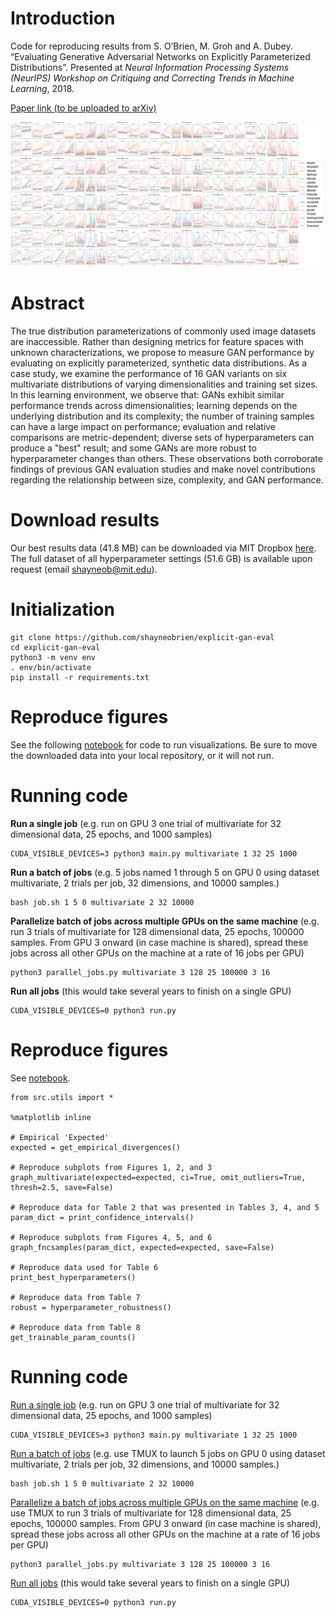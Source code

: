 # Introduction
Code for reproducing results from	S. O’Brien, M. Groh and A. Dubey. “Evaluating Generative Adversarial Networks on Explicitly Parameterized Distributions”. Presented at *Neural Information Processing Systems (NeurIPS) Workshop on Critiquing and Correcting Trends in Machine Learning*, 2018.

[Paper link (to be uploaded to arXiv)](https://github.com/shayneobrien/explicit-gan-eval/blob/master/paper.pdf)

![Selected figures from the paper.](repo-figure.png)

# Abstract
The true distribution parameterizations of commonly used image datasets are inaccessible. Rather than designing metrics for feature spaces with unknown characterizations, we propose to measure GAN performance by evaluating on explicitly parameterized, synthetic data distributions. As a case study, we examine the performance of 16 GAN variants on six multivariate distributions of varying dimensionalities and training set sizes. In this learning environment, we observe that: GANs exhibit similar performance trends across dimensionalities; learning depends on the underlying distribution and its complexity;  the number of training samples can have a large impact on performance; evaluation and relative comparisons are metric-dependent; diverse sets of hyperparameters can produce a "best" result; and some GANs are more robust to hyperparameter changes than others. These observations both corroborate findings of previous GAN evaluation studies and make novel contributions regarding the relationship between size, complexity, and GAN performance.

# Download results
Our best results data (41.8 MB) can be downloaded via MIT Dropbox [here](https://www.dropbox.com/sh/4jd6ixsw64xs2jf/AACnSoKyrmfKlfMe140J-ezpa?dl=0). The full dataset of all hyperparameter settings (51.6 GB) is available upon request (email shayneob@mit.edu).

# Initialization
```
git clone https://github.com/shayneobrien/explicit-gan-eval  
cd explicit-gan-eval
python3 -m venv env  
. env/bin/activate
pip install -r requirements.txt  
```

# Reproduce figures
See the following [notebook](https://github.com/shayneobrien/explicit-gan-eval/blob/master/notebooks/viz-multivariate.ipynb) for code to run visualizations. Be sure to move the downloaded data into your local repository, or it will not run.

# Running code
**Run a single job** (e.g. run on GPU 3 one trial of multivariate for 32 dimensional data, 25 epochs, and 1000 samples)
```
CUDA_VISIBLE_DEVICES=3 python3 main.py multivariate 1 32 25 1000
```

**Run a batch of jobs** (e.g. 5 jobs named 1 through 5 on GPU 0 using dataset multivariate, 2 trials per job, 32 dimensions, and 10000 samples.)
```
bash job.sh 1 5 0 multivariate 2 32 10000
```

**Parallelize batch of jobs across multiple GPUs on the same machine** (e.g. run 3 trials of multivariate for 128 dimensional data, 25 epochs, 100000 samples. From GPU 3 onward (in case machine is shared), spread these jobs across all other GPUs on the machine at a rate of 16 jobs per GPU)
```
python3 parallel_jobs.py multivariate 3 128 25 100000 3 16
```

**Run all jobs** (this would take several years to finish on a single GPU)
```
CUDA_VISIBLE_DEVICES=0 python3 run.py
```

# Reproduce figures
See [notebook](https://github.com/shayneobrien/explicit-gan-eval/blob/master/notebooks/viz-multivariate.ipynb).
```
from src.utils import *

%matplotlib inline

# Empirical 'Expected'
expected = get_empirical_divergences()

# Reproduce subplots from Figures 1, 2, and 3
graph_multivariate(expected=expected, ci=True, omit_outliers=True, thresh=2.5, save=False)

# Reproduce data for Table 2 that was presented in Tables 3, 4, and 5
param_dict = print_confidence_intervals()

# Reproduce subplots from Figures 4, 5, and 6
graph_fncsamples(param_dict, expected=expected, save=False)

# Reproduce data used for Table 6
print_best_hyperparameters()

# Reproduce data from Table 7
robust = hyperparameter_robustness()

# Reproduce data from Table 8
get_trainable_param_counts()
```

# Running code
[Run a single job](https://github.com/shayneobrien/explicit-gan-eval/blob/master/main.py) (e.g. run on GPU 3 one trial of multivariate for 32 dimensional data, 25 epochs, and 1000 samples)
```
CUDA_VISIBLE_DEVICES=3 python3 main.py multivariate 1 32 25 1000
```

[Run a batch of jobs](https://github.com/shayneobrien/explicit-gan-eval/blob/master/job.sh) (e.g. use TMUX to launch 5 jobs on GPU 0 using dataset multivariate, 2 trials per job, 32 dimensions, and 10000 samples.)
```
bash job.sh 1 5 0 multivariate 2 32 10000
```

[Parallelize a batch of jobs across multiple GPUs on the same machine](https://github.com/shayneobrien/explicit-gan-eval/blob/master/parallel_jobs.py) (e.g. use TMUX to run 3 trials of multivariate for 128 dimensional data, 25 epochs, 100000 samples. From GPU 3 onward (in case machine is shared), spread these jobs across all other GPUs on the machine at a rate of 16 jobs per GPU)
```
python3 parallel_jobs.py multivariate 3 128 25 100000 3 16
```

[Run all jobs](https://github.com/shayneobrien/explicit-gan-eval/blob/master/run.py) (this would take several years to finish on a single GPU)
```
CUDA_VISIBLE_DEVICES=0 python3 run.py
```
